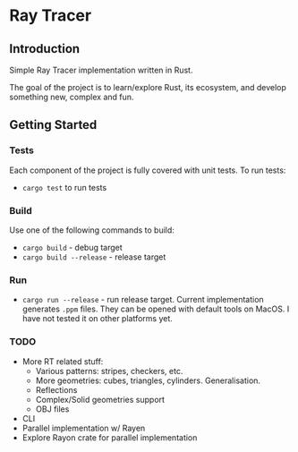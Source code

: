 # Ray Tracer

## Introduction

Simple Ray Tracer implementation written in Rust.

The goal of the project is to learn/explore Rust, its ecosystem, and develop something new, complex and fun.

## Getting Started

### Tests

Each component of the project is fully covered with unit tests. To run tests:

- `cargo test` to run tests

### Build

Use one of the following commands to build:

- `cargo build` - debug target
- `cargo build --release` - release target

### Run

- `cargo run --release` - run release target. Current implementation generates `.ppm` files. They can be opened with default tools on MacOS. I have not tested it on other platforms yet.

### TODO

- More RT related stuff:
  - Various patterns: stripes, checkers, etc.
  - More geometries: cubes, triangles, cylinders. Generalisation.
  - Reflections
  - Complex/Solid geometries support
  - OBJ files
- CLI
- Parallel implementation w/ Rayen
- Explore Rayon crate for parallel implementation